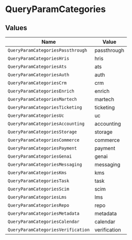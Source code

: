 # QueryParamCategories


## Values

| Name                               | Value                              |
| ---------------------------------- | ---------------------------------- |
| `QueryParamCategoriesPassthrough`  | passthrough                        |
| `QueryParamCategoriesHris`         | hris                               |
| `QueryParamCategoriesAts`          | ats                                |
| `QueryParamCategoriesAuth`         | auth                               |
| `QueryParamCategoriesCrm`          | crm                                |
| `QueryParamCategoriesEnrich`       | enrich                             |
| `QueryParamCategoriesMartech`      | martech                            |
| `QueryParamCategoriesTicketing`    | ticketing                          |
| `QueryParamCategoriesUc`           | uc                                 |
| `QueryParamCategoriesAccounting`   | accounting                         |
| `QueryParamCategoriesStorage`      | storage                            |
| `QueryParamCategoriesCommerce`     | commerce                           |
| `QueryParamCategoriesPayment`      | payment                            |
| `QueryParamCategoriesGenai`        | genai                              |
| `QueryParamCategoriesMessaging`    | messaging                          |
| `QueryParamCategoriesKms`          | kms                                |
| `QueryParamCategoriesTask`         | task                               |
| `QueryParamCategoriesScim`         | scim                               |
| `QueryParamCategoriesLms`          | lms                                |
| `QueryParamCategoriesRepo`         | repo                               |
| `QueryParamCategoriesMetadata`     | metadata                           |
| `QueryParamCategoriesCalendar`     | calendar                           |
| `QueryParamCategoriesVerification` | verification                       |